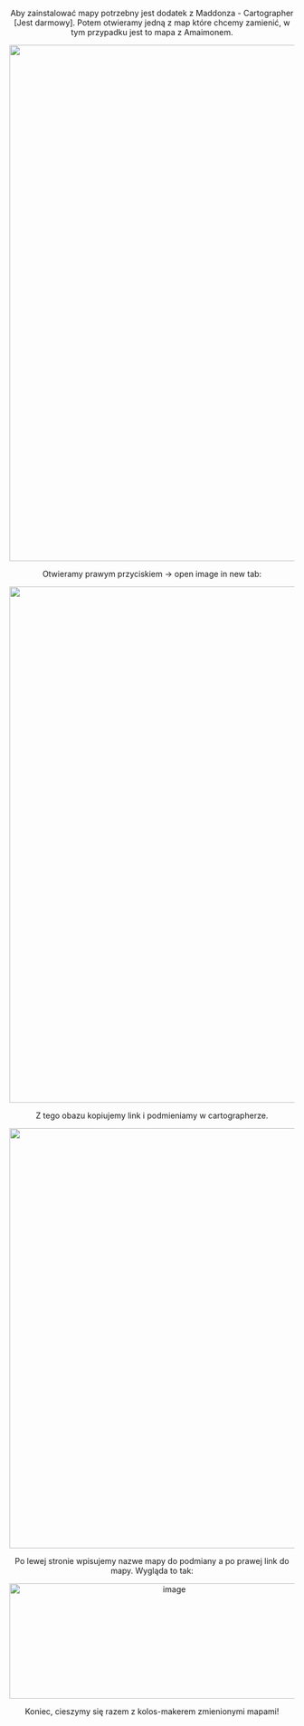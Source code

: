 <p align="center"> 
Aby zainstalować mapy potrzebny jest dodatek z Maddonza - Cartographer [Jest darmowy]. Potem otwieramy jedną z map które chcemy zamienić, w tym przypadku jest to mapa z Amaimonem. 
</p>
<p align="center"> 
<img width="1567" height="913" alt="image" src="https://github.com/user-attachments/assets/e86a890b-c332-4264-bc9e-46dd73f947d5" />
</p>
<p align="center">
Otwieramy prawym przyciskiem -> open image in new tab: 
</p>
<p align="center">
<img width="1570" height="913" alt="image" src="https://github.com/user-attachments/assets/cf5a1862-6676-41a9-9393-d9c1cd8a5d3b" />
</p>
<p align="center">
Z tego obazu kopiujemy link i podmieniamy w cartographerze. 
</p>
<p align="center">
<img width="1444" height="743" alt="image" src="https://github.com/user-attachments/assets/2b60f988-6b47-4dbc-a2f7-de477a2d8591" />
</p>
<p align="center">
Po lewej stronie wpisujemy nazwe mapy do podmiany a po prawej link do mapy. Wygląda to tak: 
</p>
<p align="center">
<img width="567" height="204" alt="image" src="https://github.com/user-attachments/assets/370cc900-b746-422b-9e01-5f1ce4e39fb0" />
</p>
<p align="center">
Koniec, cieszymy się razem z kolos-makerem zmienionymi mapami!
</p>



